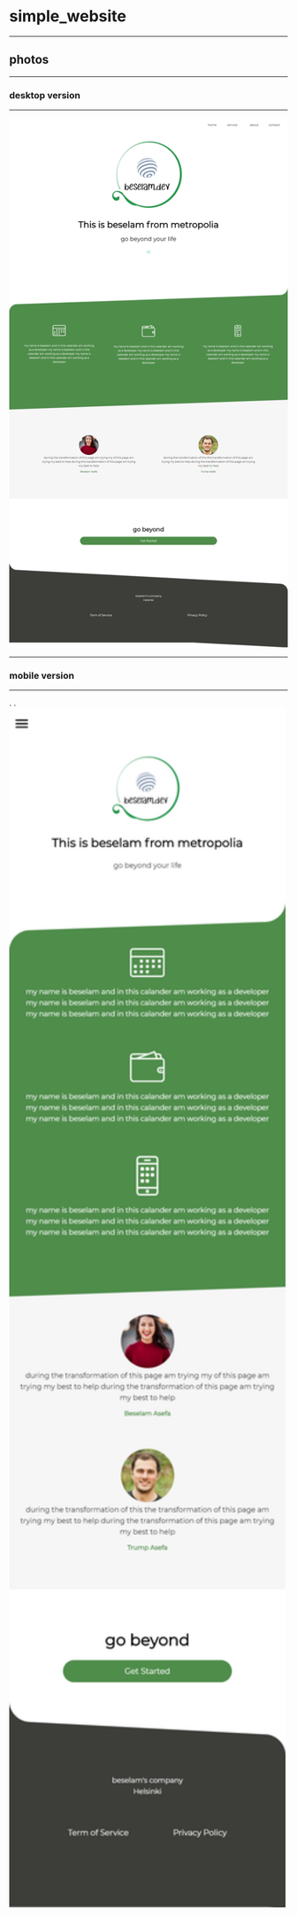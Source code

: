 # simple_website
------------------
## photos

---------------------

### desktop version 

-------------------

<img src="images/desktop_v.png" width="800">  

-----------------------

### mobile version 

-------------------

 .                 .     <img src="images/mobile_v.png" width="500">  
